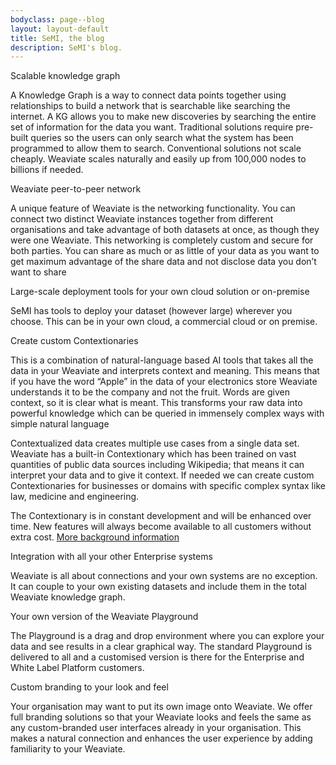 ```yaml
---
bodyclass: page--blog
layout: layout-default
title: SeMI, the blog
description: SeMI's blog.
---
```


<article class="container">
<section>
<a id="KG">Scalable knowledge graph</a>
<p>A Knowledge Graph is a way to connect data points together using relationships to build a network that is searchable like searching the internet. A KG allows you to make new discoveries by searching the entire set of information for the data you want. Traditional solutions require pre-built queries so the users can only search what the system has been programmed to allow them to search. Conventional solutions not scale cheaply. Weaviate scales naturally and easily up from 100,000 nodes to billions if needed.
</p>
</section>
<section>
<a id="peertopeer">Weaviate peer-to-peer network</a>
<p>A unique feature of Weaviate is the networking functionality. You can connect two distinct Weaviate instances together from different organisations and take advantage of both datasets at once, as though they were one Weaviate. This networking is completely custom and secure for both parties. You can share as much or as little of your data as you want to get maximum advantage of the share data and not disclose data you don’t want to share</p>
</section>
<section>
<a id="deployment">Large-scale deployment tools for your own cloud solution or on-premise</a>
<p>SeMI has tools to deploy your dataset (however large) wherever you choose. This can be in your own cloud, a commercial cloud or on premise.</p>
</section>
<section>
<a id="contextionary">Create custom Contextionaries</a>
<p>This is a combination of natural-language based AI tools that takes all the data in your Weaviate and interprets context and meaning. This means that if you have the word “Apple” in the data of your electronics store Weaviate understands it to be the company and not the fruit. Words are given context, so it is clear what is meant. This transforms your raw data into powerful knowledge which can be queried in immensely complex ways with simple natural language</p>
<p>Contextualized data creates multiple use cases from a single data set. Weaviate has a built-in Contextionary which has been trained on vast quantities of public data sources including Wikipedia; that means it can interpret your data and to give it context. If needed we can create custom Contextionaries for businesses or domains with specific complex syntax like law, medicine and engineering.</p>
<p>The Contextionary is in constant development and will be enhanced over time. New features will always become available to all customers without extra cost.
<a href='/blog/wiki-semi-consulting/learn/technology-summary/#contextionary'>More background information</a></p>
</section>
<section>
<a id="integration">Integration with all your other Enterprise systems</a>
<p>Weaviate is all about connections and your own systems are no exception. It can couple to your own existing datasets and include them in the total Weaviate knowledge graph.</p>
</section>
<section>
<a id="playground">Your own version of the Weaviate Playground</a>
<p>The Playground is a drag and drop environment where you can explore your data and see results in a clear graphical way. The standard Playground is delivered to all and a customised version is there for the Enterprise and White Label Platform customers.</p>
</section>
<section>
<a id="branding">Custom branding to your look and feel</a>
<p>Your organisation may want to put its own image onto Weaviate. We offer full branding solutions so that your Weaviate looks and feels the same as any custom-branded user interfaces already in your organisation. This makes a natural connection and enhances the user experience by adding familiarity to your Weaviate.</p>
</section>
</article>
